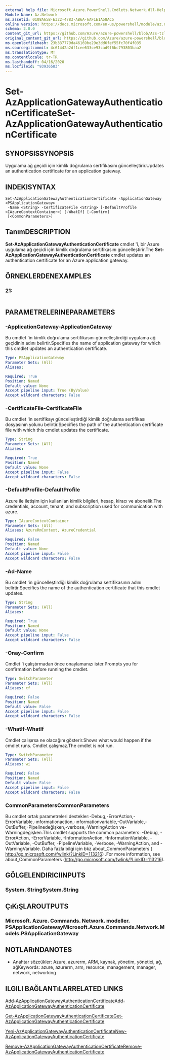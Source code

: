 ```yaml
---
external help file: Microsoft.Azure.PowerShell.Cmdlets.Network.dll-Help.xml
Module Name: Az.Network
ms.assetid: 0108A65B-E322-4783-AB6A-6AF1E1A58AC5
online version: https://docs.microsoft.com/en-us/powershell/module/az.network/set-azapplicationgatewayauthenticationcertificate
schema: 2.0.0
content_git_url: https://github.com/Azure/azure-powershell/blob/Azs-tzl/src/Network/Network/help/Set-AzApplicationGatewayAuthenticationCertificate.md
original_content_git_url: https://github.com/Azure/azure-powershell/blob/Azs-tzl/src/Network/Network/help/Set-AzApplicationGatewayAuthenticationCertificate.md
ms.openlocfilehash: 23b337779da46169be29e3dd6fef55fc70f4f035
ms.sourcegitcommit: 4c61442a2df1cee633ce93cad9f6bc793803baa2
ms.translationtype: MT
ms.contentlocale: tr-TR
ms.lasthandoff: 04/16/2020
ms.locfileid: "93936583"
---
```

# <span data-ttu-id="356cd-101">Set-AzApplicationGatewayAuthenticationCertificate</span><span class="sxs-lookup"><span data-stu-id="356cd-101">Set-AzApplicationGatewayAuthenticationCertificate</span></span>

## <span data-ttu-id="356cd-102">SYNOPSIS</span><span class="sxs-lookup"><span data-stu-id="356cd-102">SYNOPSIS</span></span>
<span data-ttu-id="356cd-103">Uygulama ağ geçidi için kimlik doğrulama sertifikasını güncelleştirir.</span><span class="sxs-lookup"><span data-stu-id="356cd-103">Updates an authentication certificate for an application gateway.</span></span>

## <span data-ttu-id="356cd-104">INDEKI</span><span class="sxs-lookup"><span data-stu-id="356cd-104">SYNTAX</span></span>

```
Set-AzApplicationGatewayAuthenticationCertificate -ApplicationGateway <PSApplicationGateway>
 -Name <String> -CertificateFile <String> [-DefaultProfile <IAzureContextContainer>] [-WhatIf] [-Confirm]
 [<CommonParameters>]
```

## <span data-ttu-id="356cd-105">Tanım</span><span class="sxs-lookup"><span data-stu-id="356cd-105">DESCRIPTION</span></span>
<span data-ttu-id="356cd-106">**Set-AzApplicationGatewayAuthenticationCertificate** cmdlet 'i, bir Azure uygulama ağ geçidi için kimlik doğrulama sertifikasını güncelleştirir.</span><span class="sxs-lookup"><span data-stu-id="356cd-106">The **Set-AzApplicationGatewayAuthenticationCertificate** cmdlet updates an authentication certificate for an Azure application gateway.</span></span>

## <span data-ttu-id="356cd-107">ÖRNEKLERDEN</span><span class="sxs-lookup"><span data-stu-id="356cd-107">EXAMPLES</span></span>

### <span data-ttu-id="356cd-108">2</span><span class="sxs-lookup"><span data-stu-id="356cd-108">1:</span></span>
```

```

## <span data-ttu-id="356cd-109">PARAMETRELERINE</span><span class="sxs-lookup"><span data-stu-id="356cd-109">PARAMETERS</span></span>

### <span data-ttu-id="356cd-110">-ApplicationGateway</span><span class="sxs-lookup"><span data-stu-id="356cd-110">-ApplicationGateway</span></span>
<span data-ttu-id="356cd-111">Bu cmdlet 'in kimlik doğrulama sertifikasını güncelleştirdiği uygulama ağ geçidinin adını belirtir.</span><span class="sxs-lookup"><span data-stu-id="356cd-111">Specifies the name of application gateway for which this cmdlet updates an authentication certificate.</span></span>

```yaml
Type: PSApplicationGateway
Parameter Sets: (All)
Aliases: 

Required: True
Position: Named
Default value: None
Accept pipeline input: True (ByValue)
Accept wildcard characters: False
```

### <span data-ttu-id="356cd-112">-CertificateFile</span><span class="sxs-lookup"><span data-stu-id="356cd-112">-CertificateFile</span></span>
<span data-ttu-id="356cd-113">Bu cmdlet 'in sertifikayı güncelleştirdiği kimlik doğrulama sertifikası dosyasının yolunu belirtir.</span><span class="sxs-lookup"><span data-stu-id="356cd-113">Specifies the path of the authentication certificate file with which this cmdlet updates the certificate.</span></span>

```yaml
Type: String
Parameter Sets: (All)
Aliases: 

Required: True
Position: Named
Default value: None
Accept pipeline input: False
Accept wildcard characters: False
```

### <span data-ttu-id="356cd-114">-DefaultProfile</span><span class="sxs-lookup"><span data-stu-id="356cd-114">-DefaultProfile</span></span>
<span data-ttu-id="356cd-115">Azure ile iletişim için kullanılan kimlik bilgileri, hesap, kiracı ve abonelik.</span><span class="sxs-lookup"><span data-stu-id="356cd-115">The credentials, account, tenant, and subscription used for communication with azure.</span></span>

```yaml
Type: IAzureContextContainer
Parameter Sets: (All)
Aliases: AzureRmContext, AzureCredential

Required: False
Position: Named
Default value: None
Accept pipeline input: False
Accept wildcard characters: False
```

### <span data-ttu-id="356cd-116">-Ad</span><span class="sxs-lookup"><span data-stu-id="356cd-116">-Name</span></span>
<span data-ttu-id="356cd-117">Bu cmdlet 'in güncelleştirdiği kimlik doğrulama sertifikasının adını belirtir.</span><span class="sxs-lookup"><span data-stu-id="356cd-117">Specifies the name of the authentication certificate that this cmdlet updates.</span></span>

```yaml
Type: String
Parameter Sets: (All)
Aliases: 

Required: True
Position: Named
Default value: None
Accept pipeline input: False
Accept wildcard characters: False
```

### <span data-ttu-id="356cd-118">-Onay</span><span class="sxs-lookup"><span data-stu-id="356cd-118">-Confirm</span></span>
<span data-ttu-id="356cd-119">Cmdlet 'i çalıştırmadan önce onaylamanızı ister.</span><span class="sxs-lookup"><span data-stu-id="356cd-119">Prompts you for confirmation before running the cmdlet.</span></span>

```yaml
Type: SwitchParameter
Parameter Sets: (All)
Aliases: cf

Required: False
Position: Named
Default value: False
Accept pipeline input: False
Accept wildcard characters: False
```

### <span data-ttu-id="356cd-120">-WhatIf</span><span class="sxs-lookup"><span data-stu-id="356cd-120">-WhatIf</span></span>
<span data-ttu-id="356cd-121">Cmdlet çalışırsa ne olacağını gösterir.</span><span class="sxs-lookup"><span data-stu-id="356cd-121">Shows what would happen if the cmdlet runs.</span></span>
<span data-ttu-id="356cd-122">Cmdlet çalışmaz.</span><span class="sxs-lookup"><span data-stu-id="356cd-122">The cmdlet is not run.</span></span>

```yaml
Type: SwitchParameter
Parameter Sets: (All)
Aliases: wi

Required: False
Position: Named
Default value: False
Accept pipeline input: False
Accept wildcard characters: False
```

### <span data-ttu-id="356cd-123">CommonParameters</span><span class="sxs-lookup"><span data-stu-id="356cd-123">CommonParameters</span></span>
<span data-ttu-id="356cd-124">Bu cmdlet ortak parametreleri destekler:-Debug,-ErrorAction,-ErrorVariable,-ınformationaction,-ınformationvariable,-OutVariable,-OutBuffer,-Pipelinedeğişken,-verbose,-WarningAction ve-Warningdeğişken.</span><span class="sxs-lookup"><span data-stu-id="356cd-124">This cmdlet supports the common parameters: -Debug, -ErrorAction, -ErrorVariable, -InformationAction, -InformationVariable, -OutVariable, -OutBuffer, -PipelineVariable, -Verbose, -WarningAction, and -WarningVariable.</span></span> <span data-ttu-id="356cd-125">Daha fazla bilgi için bkz about_CommonParameters ( http://go.microsoft.com/fwlink/?LinkID=113216) .</span><span class="sxs-lookup"><span data-stu-id="356cd-125">For more information, see about_CommonParameters (http://go.microsoft.com/fwlink/?LinkID=113216).</span></span>

## <span data-ttu-id="356cd-126">GÖLGELENDIRICI</span><span class="sxs-lookup"><span data-stu-id="356cd-126">INPUTS</span></span>

### <span data-ttu-id="356cd-127">System. String</span><span class="sxs-lookup"><span data-stu-id="356cd-127">System.String</span></span>

## <span data-ttu-id="356cd-128">ÇıKıŞLAR</span><span class="sxs-lookup"><span data-stu-id="356cd-128">OUTPUTS</span></span>

### <span data-ttu-id="356cd-129">Microsoft. Azure. Commands. Network. modeller. PSApplicationGateway</span><span class="sxs-lookup"><span data-stu-id="356cd-129">Microsoft.Azure.Commands.Network.Models.PSApplicationGateway</span></span>

## <span data-ttu-id="356cd-130">NOTLARıNDA</span><span class="sxs-lookup"><span data-stu-id="356cd-130">NOTES</span></span>
* <span data-ttu-id="356cd-131">Anahtar sözcükler: Azure, azurerm, ARM, kaynak, yönetim, yönetici, ağ, ağ</span><span class="sxs-lookup"><span data-stu-id="356cd-131">Keywords: azure, azurerm, arm, resource, management, manager, network, networking</span></span>

## <span data-ttu-id="356cd-132">ILGILI BAĞLANTıLAR</span><span class="sxs-lookup"><span data-stu-id="356cd-132">RELATED LINKS</span></span>

[<span data-ttu-id="356cd-133">Add-AzApplicationGatewayAuthenticationCertificate</span><span class="sxs-lookup"><span data-stu-id="356cd-133">Add-AzApplicationGatewayAuthenticationCertificate</span></span>](./Add-AzApplicationGatewayAuthenticationCertificate.md)

[<span data-ttu-id="356cd-134">Get-AzApplicationGatewayAuthenticationCertificate</span><span class="sxs-lookup"><span data-stu-id="356cd-134">Get-AzApplicationGatewayAuthenticationCertificate</span></span>](./Get-AzApplicationGatewayAuthenticationCertificate.md)

[<span data-ttu-id="356cd-135">Yeni-AzApplicationGatewayAuthenticationCertificate</span><span class="sxs-lookup"><span data-stu-id="356cd-135">New-AzApplicationGatewayAuthenticationCertificate</span></span>](./New-AzApplicationGatewayAuthenticationCertificate.md)

[<span data-ttu-id="356cd-136">Remove-AzApplicationGatewayAuthenticationCertificate</span><span class="sxs-lookup"><span data-stu-id="356cd-136">Remove-AzApplicationGatewayAuthenticationCertificate</span></span>](./Remove-AzApplicationGatewayAuthenticationCertificate.md)



